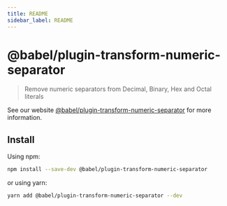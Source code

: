 ```yaml
---
title: README
sidebar_label: README
---
```

# @babel/plugin-transform-numeric-separator

> Remove numeric separators from Decimal, Binary, Hex and Octal literals

See our website [@babel/plugin-transform-numeric-separator](https://babeljs.io/docs/babel-plugin-transform-numeric-separator) for more information.

## Install

Using npm:

```sh
npm install --save-dev @babel/plugin-transform-numeric-separator
```

or using yarn:

```sh
yarn add @babel/plugin-transform-numeric-separator --dev
```


